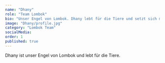 ```yaml
---
name: "Dhany"
role: "Team Lombok"
bio: "Unser Engel von Lombok. Dhany lebt für die Tiere und setzt sich mit unermüdlicher Hingabe für deren Wohl ein. Als der alte Shelter auf Lombok aufgrund von Drohungen aus der Nachbarschaft schließen musste, zögerte sie nicht: Kurzerhand wurde ihr eigenes Zuhause zum neuen Shelter. Wohnzimmer, Garten, Küche, Schlafzimmer, Wintergarten, alle Räume werden nun von Hunden und Katzen und auch von Dhany bewohnt. 160 Hunde werden von Dhany und ihrer Freundin Rey täglich versorgt. Ob Dhany jemals schläft, weiß niemand. Denn jeder Notfall, jede Rettung, jeder Tierarztbesuch, jeder Kastrationstag wird von Dhany persönlich organisiert. Sie ist nicht nur eine Tierschützerin, sondern ein wahrer Engel auf Erden."
image: "Dhany/profile.jpg"
category: "Lombok Team"
socialMedia:
order: 1
published: true
---
```


Dhany ist unser Engel von Lombok und lebt für die Tiere. 